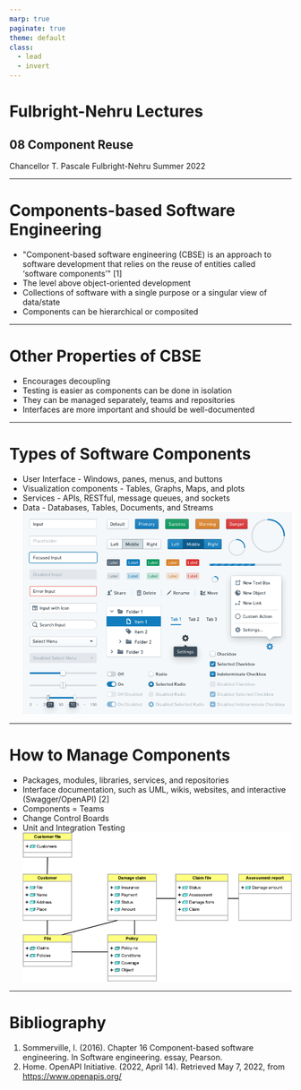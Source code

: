 ```yaml
---
marp: true
paginate: true
theme: default
class:
  - lead
  - invert
---
```


# Fulbright-Nehru Lectures
## 08 Component Reuse


Chancellor T. Pascale
Fulbright-Nehru
Summer 2022

-------------------------------

# Components-based Software Engineering

- "Component-based software engineering (CBSE) is an approach to software development that relies on the reuse of entities called ‘software components’" [1]
- The level above object-oriented development
- Collections of software with a single purpose or a singular view of data/state
- Components can be hierarchical or composited

-------------------------------

# Other Properties of CBSE

- Encourages decoupling
- Testing is easier as components can be done in isolation
- They can be managed separately, teams and repositories
- Interfaces are more important and should be well-documented

-------------------------------

# Types of Software Components

- User Interface - Windows, panes, menus, and buttons
- Visualization components - Tables, Graphs, Maps, and plots
- Services - APIs, RESTful, message queues, and sockets
- Data - Databases, Tables, Documents, and Streams
![bg right w:500 h:375](images/ui_components.png)

-------------------------------

# How to Manage Components

- Packages, modules, libraries, services, and repositories
- Interface documentation, such as UML, wikis, websites, and interactive (Swagger/OpenAPI) [2]
- Components = Teams
- Change Control Boards
- Unit and Integration Testing
![bg right w:419 h:237](images/uml.png)

-------------------------------

# Bibliography

1. Sommerville, I. (2016). Chapter 16 Component-based software engineering. In Software engineering. essay, Pearson.
2. Home. OpenAPI Initiative. (2022, April 14). Retrieved May 7, 2022, from https://www.openapis.org/